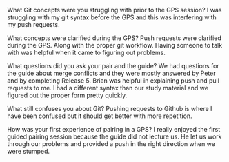What Git concepts were you struggling with prior to the GPS session?
I was struggling with my git syntax before the GPS and this was interfering with my push requests.

What concepts were clarified during the GPS?
Push requests were clarified during the GPS. Along with the proper git workflow. Having someone to talk with was helpful when it came to figuring out problems.

What questions did you ask your pair and the guide?
We had questions for the guide about merge conflicts and they were mostly answered by Peter and by completing Release 5. 
Brian was helpful in explaining push and pull requests to me. I had a different syntax than our study material and we figured out the proper form pretty quickly.

What still confuses you about Git?
Pushing requests to Github is where I have been confused but it should get better with more repetition.

How was your first experience of pairing in a GPS?
I really enjoyed the first guided pairing session because the guide did not lecture us. He let us work through our problems and provided a push in the right direction when we were stumped. 